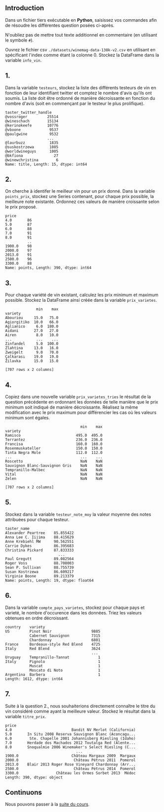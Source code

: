 ## Introduction 

Dans un fichier tiers exécutable en **Python**, saisissez vos commandes afin de résoudre les différentes question posées ci-après.

N'oubliez pas de mettre tout texte additionnel en commentaire (en utilisant le symbole `#`).

Ouvrez le fichier csv `./datasets/winemag-data-130k-v2.csv` en utilisant en spécificant l'index comme étant la colonne 0. Stockez la DataFrame dans la variable `info_vin`.

## 1.

Dans la variable `testeurs`, stockez la liste des différents testeurs de vin en fonction de leur identifiant twitter et comptez le nombre d'avis qu'ils ont soumis. La liste doit être ordonné de manière décroissante en fonction du nombre d'avis (soit en commençant par le testeur le plus prolifique).

```
taster_twitter_handle
@vossroger         25514
@wineschach        15134
@kerinokeefe       10776
@vboone             9537
@paulgwine          9532
                   ...  
@laurbuzz           1835
@suskostrzewa       1085
@worldwineguys      1005
@bkfiona              27
@winewchristina        6
Name: title, Length: 15, dtype: int64
```

## 2.

On cherche à identifer le meilleur vin pour un prix donné. Dans la variable `points_prix`, stockez une Series contenant, pour chaque prix possible, la meilleure note existante. Ordonnez ces valeurs de manière croissante selon le prix proposé.

```
price
4.0       86
5.0       87
6.0       88
7.0       91
8.0       91
          ..
1900.0    98
2000.0    97
2013.0    91
2500.0    96
3300.0    88
Name: points, Length: 390, dtype: int64
```

## 3.

Pour chaque variété de vin existant, calculez les prix minimum et maximum possible. Stockez la DataFrame ainsi créée dans la variable `prix_varietes`.

```
              min    max
variety                 
Abouriou     15.0   75.0
Agiorgitiko  10.0   66.0
Aglianico     6.0  180.0
Aidani       27.0   27.0
Airen         8.0   10.0
...           ...    ...
Zinfandel     5.0  100.0
Zlahtina     13.0   16.0
Zweigelt      9.0   70.0
Çalkarası    19.0   19.0
Žilavka      15.0   15.0

[707 rows x 2 columns]
```

## 4.

Copiez dans une nouvelle variable `prix_varietes_tries` le résultat de la question précédente en ordonnant les données de telle manière que le prix minimum soit indiqué de manière décroissante. Réalisez la même modification avec le prix maximum pour différencier les cas où les valeurs minimum sont égales.

```
                                  min    max
variety                                     
Ramisco                         495.0  495.0
Terrantez                       236.0  236.0
Francisa                        160.0  160.0
Rosenmuskateller                150.0  150.0
Tinta Negra Mole                112.0  112.0
...                               ...    ...
Roscetto                          NaN    NaN
Sauvignon Blanc-Sauvignon Gris    NaN    NaN
Tempranillo-Malbec                NaN    NaN
Vital                             NaN    NaN
Zelen                             NaN    NaN

[707 rows x 2 columns]
```

## 5.

Stockez dans la variable `testeur_note_moy` la valeur moyenne des notes attribuées pour chaque testeur.

```
taster_name
Alexander Peartree    85.855422
Anna Lee C. Iijima    88.415629
Anne Krebiehl MW      90.562551
Carrie Dykes          86.395683
Christina Pickard     87.833333
                        ...    
Paul Gregutt          89.082564
Roger Voss            88.708003
Sean P. Sullivan      88.755739
Susan Kostrzewa       86.609217
Virginie Boone        89.213379
Name: points, Length: 19, dtype: float64
```

## 6.

Dans la variable `compte_pays_varietes`, stockez pour chaque pays et varieté, le nombre d'occurence dans les données. Triez les valeurs obtenues en ordre décroissant.

```
country    variety                 
US         Pinot Noir                  9885
           Cabernet Sauvignon          7315
           Chardonnay                  6801
France     Bordeaux-style Red Blend    4725
Italy      Red Blend                   3624
                                       ... 
Uruguay    Tempranillo-Tannat             1
Italy      Pignolo                        1
           Muscat                         1
           Moscato di Noto                1
Argentina  Barbera                        1
Length: 1612, dtype: int64
```

## 7.

Suite à la question 2., nous souhaiterions directement connaître le titre du vin considéré comme ayant la meilleure valeur.
Stockez le résultat dans la variable `titre_prix`.

```
price
4.0                           Bandit NV Merlot (California)
5.0       In Situ 2008 Reserva Sauvignon Blanc (Aconcagu...
6.0        Ste. Chapelle 2001 Johannisberg Riesling (Idaho)
7.0       Herdade dos Machados 2012 Toutalga Red (Alente...
8.0       Snoqualmie 2006 Winemaker's Select Riesling (C...
                                ...                        
1900.0                        Château Margaux 2009  Margaux
2000.0                         Château Pétrus 2011  Pomerol
2013.0    Blair 2013 Roger Rose Vineyard Chardonnay (Arr...
2500.0                         Château Pétrus 2014  Pomerol
3300.0                 Château les Ormes Sorbet 2013  Médoc
Length: 390, dtype: object
```

## Continuons

Nous pouvons passer à la [suite du cours](./5_data-types-and-missing-values.md).
